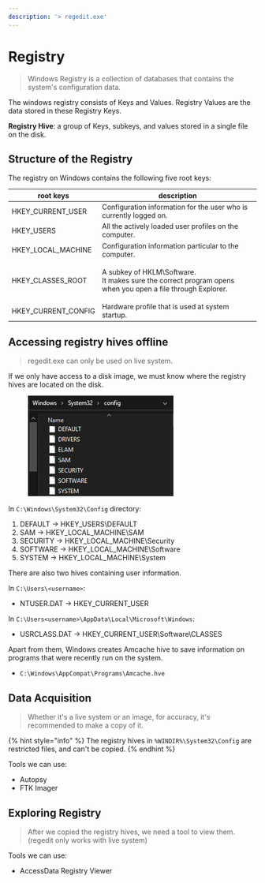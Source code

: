 ```yaml
---
description: '> regedit.exe'
---
```


# Registry

> Windows Registry is a collection of databases that contains the system's configuration data.

The windows registry consists of Keys and Values. Registry Values are the data stored in these Registry Keys.

**Registry Hive**: a group of Keys, subkeys, and values stored in a single file on the disk.

## Structure of the Registry

The registry on Windows contains the following five root keys:

| root keys             | description                                                                                                         |
| --------------------- | ------------------------------------------------------------------------------------------------------------------- |
| HKEY\_CURRENT\_USER   | Configuration information for the user who is currently logged on.                                                  |
| HKEY\_USERS           | All the actively loaded user profiles on the computer.                                                              |
| HKEY\_LOCAL\_MACHINE  | Configuration information particular to the computer.                                                               |
| HKEY\_CLASSES\_ROOT   | <p>A subkey of HKLM\Software.<br>It makes sure the correct program opens when you open a file through Explorer.</p> |
| HKEY\_CURRENT\_CONFIG | Hardware profile that is used at system startup.                                                                    |

## Accessing registry hives offline

> regedit.exe can only be used on live system.

If we only have access to a disk image, we must know where the registry hives are located on the disk.

<figure><img src="../../.gitbook/assets/Screenshot 2023-01-27 at 11.49.17 AM.png" alt=""><figcaption></figcaption></figure>

In `C:\Windows\System32\Config` directory:

1. DEFAULT -> HKEY\_USERS\DEFAULT
2. SAM -> HKEY\_LOCAL\_MACHINE\SAM
3. SECURITY -> HKEY\_LOCAL\_MACHINE\Security
4. SOFTWARE -> HKEY\_LOCAL\_MACHINE\Software
5. SYSTEM -> HKEY\_LOCAL\_MACHINE\System

There are also two hives containing user information.

In `C:\Users\<username>`:

* NTUSER.DAT -> HKEY\_CURRENT\_USER

In `C:\Users<username>\AppData\Local\Microsoft\Windows`:

* USRCLASS.DAT -> HKEY\_CURRENT\_USER\Software\CLASSES

Apart from them, Windows creates Amcache hive to save information on programs that were recently run on the system.

* `C:\Windows\AppCompat\Programs\Amcache.hve`

## Data Acquisition

> Whether it's a live system or an image, for accuracy, it's recommended to make a copy of it.

{% hint style="info" %}
The registry hives in  `%WINDIR%\System32\Config` are restricted files, and can't be copied.
{% endhint %}

Tools we can use:

* Autopsy
* FTK Imager

## Exploring Registry

> After we copied the registry hives, we need a tool to view them. (regedit only works with live system)

Tools we can use:

* AccessData Registry Viewer
